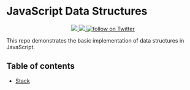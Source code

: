 # JavaScript Data Structures

<p align="center">
    <a href="https://circleci.com/gh/jsnoob921/js-data-structures/tree/main.svg?style=svg" alt="CircleCI">
        <img src="https://circleci.com/gh/jsnoob921/js-data-structures/tree/main.svg?style=svg" />
    </a>
    <a href="https://coveralls.io/repos/github/jsnoob921/js-data-structures/badge.svg?branch=main" alt="Coverage">
        <img src="https://coveralls.io/repos/github/jsnoob921/js-data-structures/badge.svg?branch=main" />
    </a>
    <a href="https://twitter.com/intent/follow?screen_name=_jsnoob">
        <img src="https://img.shields.io/twitter/follow/_jsnoob?style=social&logo=twitter"
            alt="follow on Twitter">
    </a>
</p>


This repo demonstrates the basic implementation of data structures in JavaScript.

## Table of contents

- [Stack](lib/stack.js)